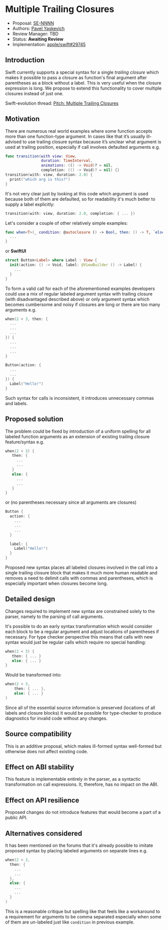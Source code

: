# Multiple Trailing Closures

* Proposal: [SE-NNNN](NNNN-multiple-trailing-closures.md)
* Authors: [Pavel Yaskevich](https://github.com/xedin)
* Review Manager: TBD
* Status: **Awaiting Review**
* Implementation: [apple/swift#29745](https://github.com/apple/swift/pull/29745)

## Introduction

Swift currently supports a special syntax for a single _trailing closure_ which makes it possible to pass a closure
as function's final argument after parentheses as a block without a label. This is very useful when the
closure expression is long. We propose to extend this functionality to cover multiple closures instead of just one.

Swift-evolution thread: [Pitch: Multiple Trailing Closures](https://forums.swift.org/t/pitch-multiple-trailing-closures/33688)

## Motivation

There are numerous real world examples where some function accepts more than one function-type argument.
In cases like that it’s usually ill-advised to use trailing closure syntax because it’s unclear what argument
is used at trailing position, especially if call involves defaulted arguments e.g.

```swift
func transition(with view: View,
                duration: TimeInterval,
                animations: (() -> Void)? = nil,
                completion: (() -> Void)? = nil) {}
transition(with: view, duration: 2.0) {
  print("which arg is this?")
}
```

It's not very clear just by looking at this code which argument is used because both of them are defaulted,
so for readability it's much better to supply a label explicitly:

```swift
transition(with: view, duration: 2.0, completion: { ... })
```

Let's consider a couple of other relatively simple examples:

```swift
func when<T>(_ condition: @autoclosure () -> Bool, then: () -> T, `else`: () -> T) -> T {
  ...
}
```

or **SwiftUI**

```swift
struct Button<Label> where Label : View {
  init(action: () -> Void, label: @ViewBuilder () -> Label) {
    ...
  }
}
```

To form a valid call for each of the aforementioned examples developers could use a mix of regular labeled argument
syntax with trailing closure (with disadvantaged described above) or only argument syntax which becomes cumbersome
and noisy if closures are long or there are too many arguments e.g.

```swift
when(2 < 3, then: {
  ...
  ...
  ...
}) {
  ...
  ...
  ...
}
```

```swift
Button(action: {
  ...
  ...
}) {
  Label("Hello!")
}
```

Such syntax for calls is inconsistent, it introduces unnecessary commas and labels.

## Proposed solution

The problem could be fixed by introduction of a uniform spelling for all labeled function arguments as an extension of existing trailing closure feature/syntax e.g.

```swift
when(2 < 3) {
   then: {
     ...
     ...
   }
   else: {
     ...
     ...
   }
}
```

or (no parentheses necessary since all arguments are closures)

```swift
Button {
  action: {
    ...
    ...
    ...
  }

  label: {
    Label("Hello!")
  }
}
```

Proposed new syntax places all labeled closures involved in the call into a single trailing closure block
that makes it much more human readable and removes a need to delimit calls with commas and parentheses, which is especially important when closures become long.

## Detailed design

Changes required to implement new syntax are constrained solely to the parser, namely to the parsing of call arguments.

It's possible to do an early syntax transformation which would consider each block to be a regular argument and adjust locations of parentheses if necessary.
For type checker perspective this means that calls with new syntax would just be regular calls which require no special handling:

```swift
when(2 < 3) {
   then: { ... }
   else: { ... }
}
```

Would be transformed into:

```swift
when(2 < 3,
    then: { ... },
    else: { ... }
)
```

Since all of the essential source information is preserved (locations of all labels and closure blocks) it would be possible for type-checker to produce diagnostics for invalid code without any changes.

## Source compatibility

This is an additive proposal, which makes ill-formed syntax well-formed but otherwise does not affect existing code.

## Effect on ABI stability

This feature is implementable entirely in the parser, as a syntactic transformation on call expressions. It, therefore, has no impact on the ABI.

## Effect on API resilience

Proposed changes do not introduce features that would become a part of a public API.

## Alternatives considered

It has been mentioned on the forums that it's already possible to imitate proposed syntax by placing labeled arguments on separate lines e.g.

```swift
when(2 < 3,
  then: {
    ...
    ...
  },
  else: {
    ...
    ...
  }
)
```

This is a reasonable critique but spelling like that feels like a workaround to a requirement for arguments to be comma separated especially when some of them are un-labeled just like `condition` in previous example.

